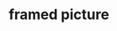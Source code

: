 ---
layout: smileys&emotion
title: framed picture
emoji: framed_picture
permalink: 🖼.html
image: assets/img/3moji/framed_picture.png
---